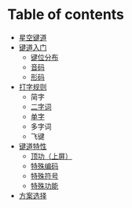 # Table of contents

* [星空键道](README.md)
* [键道入门](learn/layouts.md)
  * [键位分布](learn/layouts.md)
  * [音码](learn/phonetics-rules.md)
  * [形码](learn/stroke-rules.md)
* [打字规则](start-xkjd/README.md)
  * 简字
  * [二字词](start-xkjd/characters.md)
  * [单字](start-xkjd/phrases.md)
  * 多字词
  * 飞键
* [键道特性](advance-in-xkjd/top-up.md)
  * [顶功（上屏）](advance-in-xkjd/top-up.md)
  * [特殊编码](master-xkjd/extra-code.md)
  * [特殊符号](master-xkjd/extra-symbols.md)
  * [特殊功能](master-xkjd/extra-functions.md)
* [方案选择]()

